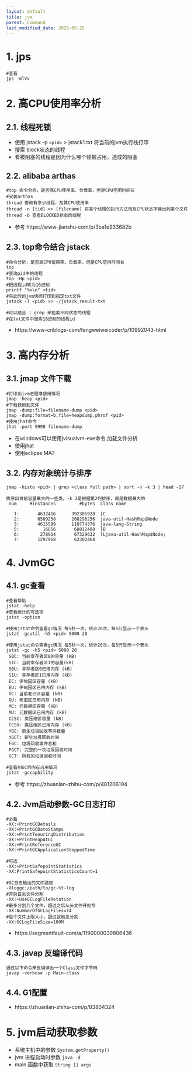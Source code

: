 ```yaml
---
layout: default
title: jvm
parent: Command
last_modified_date: 2025-05-25
---
```


# 1. jps

```shell
#查看
jps -mlVv
```

# 2. 高CPU使用率分析

## 2.1. 线程死锁

- 使用 jstack -p `<pid>` > jstack1.txt 将当前的jvm执行栈打印
- 搜索 block状态的线程
- 看被阻塞的线程是因为什么哪个锁被占用，造成的阻塞

## 2.2. alibaba arthas

```shell
#top 命令分析，是否高CPU使用率、负载率，但是CPU空闲时间长
#安装arthas
thread 查询有多少线程，及其CPU使用率
thread -n [tid] >> [filename] 将某个线程的执行方法栈及CPU状态字输出到某个文件
thread -b 查看BLOCKED状态的线程
```

- 参考 https://www-jianshu-com/p/3ba1e933682b

## 2.3. top命令结合 jstack

```shell
#命令分析，是否高CPU使用率、负载率，但是CPU空闲时间长
top 
#查询pid中的线程
top -Hp <pid> 
#把线程id转为16进制
printf "%x\n" <tid> 
#将此时的jvm快照打印到指定txt文件
jstack -l <pid> >> -/jstack_result-txt 

#可以结合 | grep 来检索不同状态的线程
#在txt文件中搜索16进制的线程id
```

- https://www-cnblogs-com/fengweiweicoder/p/10992043-html

# 3. 高内存分析

## 3.1. jmap 文件下载

```shell
#打印出jvm进程堆使用情况
jmap -heap <pid>
#下载快照到文件
jmap -dump:file=filename-dump <pid>
jmap -dump:format=b,file=heapdump.phrof <pid>
#使用jhat命令
jhat -port 9998 filename-dump
```

- 在windows可以使用jvisualvm-exe命令,加载文件分析
- 使用jhat
- 使用eclipse MAT

## 3.2. 内存对象统计与排序

```
jmap -histo <pid> | grep <class full path> | sort -n -k 3 | head -17

排序出目前容量最大的一些类，-k 2是根据第2列排序，就是数据最大的
 num     #instances         #bytes  class name 

   1:       4632416      392305928  [C
   2:       6509258      208296256  java-util-HashMap$Node
   3:       4615599      110774376  java-lang-String
   5:         16856       68812488  [B
   6:        278914       67329632  [Ljava-util-HashMap$Node;
   7:       1297968       62302464  

```

# 4. JvmGC

## 4.1. gc查看

```shell
#查看帮助
jstat -help 
#查看统计的可选项
jstat -option

#使用jstat命令查看gc情况 每5秒一次，统计20次，每5行显示一个表头
jstat -gcutil -h5 <pid> 5000 20

#使用jstat命令查看gc情况 每5秒一次，统计20次，每5行显示一个表头
jstat -gc -h5 <pid> 5000 20
 S0C: 当前幸存者区0的容量 (kB)
 S1C: 当前幸存者区1的容量(kB)
 S0U: 幸存者区0已用内存 (kB)
 S1U: 幸存者区1已用内存 (kB)
 EC: 伊甸园区容量 (kB)
 EU: 伊甸园区已用内存 (kB)
 OC: 当前老旧区容量 (kB)
 OU: 老旧区已用内存 (kB)
 MC: 元数据区容量 (kB)
 MU: 元数据区已用内存 (kB)
 CCSC: 类压缩区容量 (kB)
 CCSU: 类压缩区已用内存 (kB)
 YGC: 新生垃圾回收事件数量
 YGCT: 新生垃圾回收时间
 FGC: 垃圾回收事件总和
 FGCT: 完整的一次垃圾回收时间
 GCT: 所有的垃圾回收时间

#查看到GC的内存占用情况
jstat -gccapbility
```

- 参考 https://zhuanlan-zhihu-com/p/481206194

## 4.2. Jvm启动参数-GC日志打印

```shell
#必备
-XX:+PrintGCDetails 
-XX:+PrintGCDateStamps 
-XX:+PrintTenuringDistribution 
-XX:+PrintHeapAtGC 
-XX:+PrintReferenceGC 
-XX:+PrintGCApplicationStoppedTime

#可选
-XX:+PrintSafepointStatistics 
-XX:PrintSafepointStatisticsCount=1

#GC日志输出的文件路径
-Xloggc:/path/to/gc-%t-log
#开启日志文件分割
-XX:+UseGCLogFileRotation 
#最多分割几个文件，超过之后从头文件开始写
-XX:NumberOfGCLogFiles=14
#每个文件上限大小，超过就触发分割
-XX:GCLogFileSize=100M
```

- https://segmentfault-com/a/1190000039806436

## 4.3. javap 反编译代码

```shell
通过以下命令来反编译出一个Class文件字节码
javap -verbose -p Main-class
```

## 4.4. G1配置

- https://zhuanlan-zhihu-com/p/83804324

# 5. jvm启动获取参数

- 系统主机中的参数 `System.getProperty()`
- jvm 进程启动时参数 `java -d`
- main 函数中获取 `String [] args`
